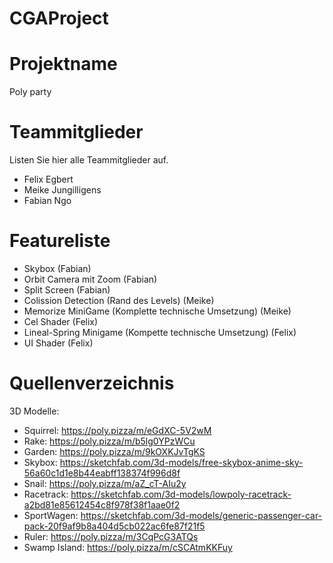 # CGAProject 


# Projektname
Poly party

# Teammitglieder
Listen Sie hier alle Teammitglieder auf.
- Felix Egbert
- Meike Jungilligens
- Fabian Ngo

# Featureliste

- Skybox (Fabian)
- Orbit Camera mit Zoom (Fabian)
- Split Screen (Fabian)
- Colission Detection (Rand des Levels) (Meike)
- Memorize MiniGame (Komplette technische Umsetzung) (Meike)
- Cel Shader (Felix)
- Lineal-Spring Minigame (Kompette technische Umsetzung) (Felix)
- UI Shader (Felix)

# Quellenverzeichnis
3D Modelle:

- Squirrel: https://poly.pizza/m/eGdXC-5V2wM
- Rake: https://poly.pizza/m/b5lg0YPzWCu
- Garden: https://poly.pizza/m/9kOXKJvTgKS
- Skybox: https://sketchfab.com/3d-models/free-skybox-anime-sky-56a60c1d1e8b44eabff138374f996d8f
- Snail: https://poly.pizza/m/aZ_cT-AIu2y
- Racetrack: https://sketchfab.com/3d-models/lowpoly-racetrack-a2bd81e85612454c8f978f38f1aae0f2
- SportWagen: https://sketchfab.com/3d-models/generic-passenger-car-pack-20f9af9b8a404d5cb022ac6fe87f21f5
- Ruler: https://poly.pizza/m/3CqPcG3ATQs
- Swamp Island: https://poly.pizza/m/cSCAtmKKFuy


